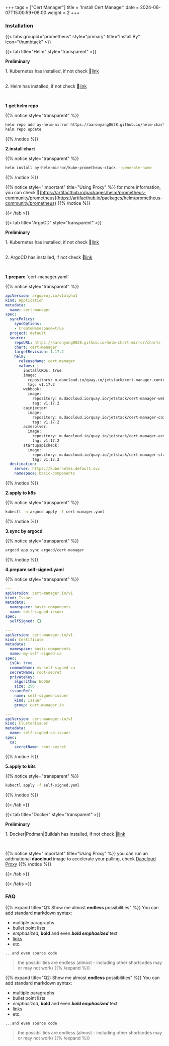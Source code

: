 +++
tags = ["Cert Manager"]
title = 'Install Cert Manager'
date = 2024-06-07T15:00:59+08:00
weight = 2
+++


### Installation

{{< tabs groupid="prometheus" style="primary" title="Install By" icon="thumbtack" >}}

{{< tab title="Helm" style="transparent" >}}
  <p> <b>Preliminary </b></p>
  1. Kubernetes has installed, if not check 🔗<a href="/docs/kubernetes/cluster/index.html" target="_blank">link</a> </p></br>
  2. Helm has installed, if not check 🔗<a href="/docs/software/binary/k8s_realted/index.html#helm" target="_blank">link</a> </p></br>

  <p> <b>1.get helm repo </b></p>

  {{% notice style="transparent" %}}
  ```bash
  helm repo add ay-helm-mirror https://aaronyang0628.github.io/helm-chart-mirror/charts
  helm repo update
  ```
  {{% /notice %}}

  <p> <b>2.install chart </b></p>

  {{% notice style="transparent" %}}
  ```bash
  helm install ay-helm-mirror/kube-prometheus-stack --generate-name
  ```
  {{% /notice %}}

  {{% notice style="important" title="Using Proxy" %}} 
  for more information, you can check 🔗[https://artifacthub.io/packages/helm/prometheus-community/prometheus](https://artifacthub.io/packages/helm/prometheus-community/prometheus)
  {{% /notice %}}

{{< /tab >}}

{{< tab title="ArgoCD" style="transparent" >}}
  <p> <b>Preliminary </b></p>
  1. Kubernetes has installed, if not check 🔗<a href="/docs/kubernetes/cluster/index.html" target="_blank">link</a> </p></br>
  2. ArgoCD has installed, if not check 🔗<a href="/docs/argo/argo-cd/install_argocd/index.html" target="_blank">link</a> </p></br>

  <p> <b>1.prepare</b> `cert-manager.yaml` </p>

  {{% notice style="transparent" %}}
  ```yaml
  apiVersion: argoproj.io/v1alpha1
  kind: Application
  metadata:
    name: cert-manager
  spec:
    syncPolicy:
      syncOptions:
      - CreateNamespace=true
    project: default
    source:
      repoURL: https://aaronyang0628.github.io/helm-chart-mirror/charts
      chart: cert-manager
      targetRevision: 1.17.2
      helm:
        releaseName: cert-manager
        values: |
          installCRDs: true
          image:
            repository: m.daocloud.io/quay.io/jetstack/cert-manager-controller
            tag: v1.17.2
          webhook:
            image:
              repository: m.daocloud.io/quay.io/jetstack/cert-manager-webhook
              tag: v1.17.2
          cainjector:
            image:
              repository: m.daocloud.io/quay.io/jetstack/cert-manager-cainjector
              tag: v1.17.2
          acmesolver:
            image:
              repository: m.daocloud.io/quay.io/jetstack/cert-manager-acmesolver
              tag: v1.17.2
          startupapicheck:
            image:
              repository: m.daocloud.io/quay.io/jetstack/cert-manager-startupapicheck
              tag: v1.17.2
    destination:
      server: https://kubernetes.default.svc
      namespace: basic-components
  ```
  {{% /notice %}}

  <p> <b>2.apply to k8s</b></p>

  {{% notice style="transparent" %}}
  ```bash
  kubectl -n argocd apply -f cert-manager.yaml
  ```
  {{% /notice %}}

  <p> <b>3.sync by argocd</b></p>

  {{% notice style="transparent" %}}
  ```bash
  argocd app sync argocd/cert-manager
  ```
  {{% /notice %}}

  <p> <b>4.prepare self-signed.yaml</b></p>

  {{% notice style="transparent" %}}
  ```yaml
  ---
  apiVersion: cert-manager.io/v1
  kind: Issuer
  metadata:
    namespace: basic-components
    name: self-signed-issuer
  spec:
    selfSigned: {}

  ---
  apiVersion: cert-manager.io/v1
  kind: Certificate
  metadata:
    namespace: basic-components
    name: my-self-signed-ca
  spec:
    isCA: true
    commonName: my-self-signed-ca
    secretName: root-secret
    privateKey:
      algorithm: ECDSA
      size: 256
    issuerRef:
      name: self-signed-issuer
      kind: Issuer
      group: cert-manager.io

  ---
  apiVersion: cert-manager.io/v1
  kind: ClusterIssuer
  metadata:
    name: self-signed-ca-issuer
  spec:
    ca:
      secretName: root-secret
  ```
  {{% /notice %}}

  <p> <b>5.apply to k8s</b></p>

  {{% notice style="transparent" %}}
  ```bash
  kubectl apply -f self-signed.yaml
  ```
  {{% /notice %}}

{{< /tab >}}


{{< tab title="Docker" style="transparent" >}}
 <p> <b>Preliminary </b></p>
  1. Docker|Podman|Buildah has installed, if not check 🔗<a href="/docs/software/container/index.html" target="_blank">link</a> </p></br>
  

  {{% notice style="important" title="Using Proxy" %}} 
  you can run an addinational **daocloud** image to accelerate your pulling, check [Daocloud Proxy](daocloud/index.html)
  {{% /notice %}}

{{< /tab >}}


{{< /tabs >}}



### FAQ

{{% expand title="Q1: Show me almost **endless** possibilities" %}}
You can add standard markdown syntax:

- multiple paragraphs
- bullet point lists
- _emphasized_, **bold** and even **_bold emphasized_** text
- [links](https://example.com)
- etc.

```plaintext
...and even source code
```

> the possibilities are endless (almost - including other shortcodes may or may not work)
{{% /expand %}}


{{% expand title="Q2: Show me almost **endless** possibilities" %}}
You can add standard markdown syntax:

- multiple paragraphs
- bullet point lists
- _emphasized_, **bold** and even **_bold emphasized_** text
- [links](https://example.com)
- etc.

```plaintext
...and even source code
```

> the possibilities are endless (almost - including other shortcodes may or may not work)
{{% /expand %}}